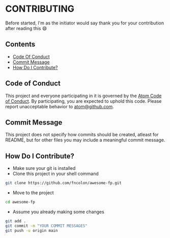 # CONTRIBUTING

Before started, I'm as the initiator would say thank you for your contribution after reading this 😄

## Contents

- [Code Of Conduct](#code-of-conduct)
- [Commit Message](#commit-message)
- [How Do I Contribute?](#how-do-i-contribute?)

## Code of Conduct

This project and everyone participating in it is governed by the [Atom Code of Conduct](CODE_OF_CONDUCT.md). By participating, you are expected to uphold this code. Please report unacceptable behavior to [atom@github.com](mailto:atom@github.com).

## Commit Message

This project does not specify how commits should be created, atleast for README, but for other files you may include a meaningful commit message.

## How Do I Contribute?

- Make sure your git is installed
- Clone this project in your shell command

```sh
git clone https://github.com/fncolon/awesome-fp.git
```

- Move to the project

```sh
cd awesome-fp
```

- Assume you already making some changes

```sh
git add .
git commit -m "YOUR COMMIT MESSAGES"
git push -u origin main
```

